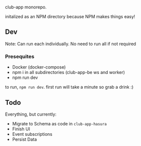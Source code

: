 club-app monorepo.

initalized as an NPM directory because NPM makes things easy!

## Dev

Note: Can run each individually. No need to run all if not required

### Presequites
- Docker (docker-compose)
- npm i in all subdirectories (club-app-be ws and worker)
- npm run dev

to run, `npm run dev`. first run will take a minute so grab a drink :)

## Todo

Everything, but currently:
- Migrate to Schema as code in `club-app-hasura`
- Finish UI
- Event subscriptions
- Persist Data